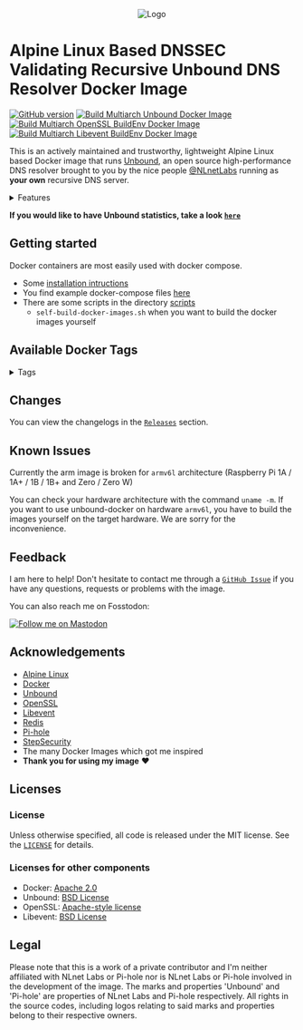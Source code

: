 <p align="center">
    <img src="https://repository-images.githubusercontent.com/440215882/b79c7ae3-c3d4-4a6a-a1d7-d27fa626754b" alt="Logo">
</p>

# Alpine Linux Based DNSSEC Validating Recursive Unbound DNS Resolver Docker Image

[![GitHub version](https://img.shields.io/github/v/release/madnuttah/unbound-docker?include_prereleases&style=flat-square)](https://github.com/madnuttah/unbound-docker/releases)
[![Build Multiarch Unbound Docker Image](https://img.shields.io/github/actions/workflow/status/madnuttah/unbound-docker/build-unbound.yaml?branch=main&label=Unbound%20build%20status&style=flat-square)](https://github.com/madnuttah/unbound-docker/actions/workflows/build-unbound.yaml)
[![Build Multiarch OpenSSL BuildEnv Docker Image](https://img.shields.io/github/actions/workflow/status/madnuttah/unbound-docker/build-openssl-buildenv.yaml?branch=main&label=OpenSSL%20build%20status&style=flat-square)](https://github.com/madnuttah/unbound-docker/actions/workflows/build-openssl-buildenv.yaml)
[![Build Multiarch Libevent BuildEnv Docker Image](https://img.shields.io/github/actions/workflow/status/madnuttah/unbound-docker/build-libevent-buildenv.yaml?branch=main&label=Libevent%20build%20status&style=flat-square)](https://github.com/madnuttah/unbound-docker/actions/workflows/build-libevent-buildenv.yaml)

This is an actively maintained and trustworthy, lightweight Alpine Linux based Docker image that runs [Unbound](https://unbound.net), an open source high-performance DNS resolver brought to you by the nice people [@NLnetLabs](https://github.com/NLnetLabs) running as **your own** recursive DNS server.

<details> 
    
  <summary>Features</summary><br>
    
| Feature                                  | Supported          |
| ---------------------------------------- | ------------------ |
| chroot                                   | :white_check_mark: |
| Unprivileged user                        | :white_check_mark: |
| Libevent                                 | :white_check_mark: |
| DNSSEC                                   | :white_check_mark: |
| DNSCrypt                                 | :white_check_mark: |
| DNSTap                                   | :white_check_mark: |
| DNS64                                    | :white_check_mark: |
| Draft-0x20 (caps-for-id: yes)            | :white_check_mark: |    
| DNS over HTTPS                           | :white_check_mark: |
| DNS over TLS                             | :white_check_mark: |
| QName Minimization                       | :white_check_mark: |
| Auth. zones with local copy of root zone | :white_check_mark: |
| Aggressive use of DNSSEC-Validated Cache | :white_check_mark: |
| Response Policy Zones                    | :white_check_mark: |
| Redis                                    | :white_check_mark: |
| Python                                   | :x:                |
| EDNS Client Subnet                       | :x:                |
    
</details>

**If you would like to have Unbound statistics, take a look [`here`](https://github.com/madnuttah/unbound-docker-stats)**

## Getting started

Docker containers are most easily used with docker compose.

 - Some [installation intructions](./doc/DETAILS.md)
 - You find example docker-compose files [here](./unbound/examples)
 - There are some scripts in the directory [scripts](./scripts)
    - `self-build-docker-images.sh` when you want to build the docker images yourself

## Available Docker Tags

<details> 
    
  <summary>Tags</summary><br>  

   - [1.19.0-3 (latest)](https://hub.docker.com/r/madnuttah/unbound/tags)
   - [1.19.0-2](https://hub.docker.com/r/madnuttah/unbound/tags)
   - [1.19.0-1](https://hub.docker.com/r/madnuttah/unbound/tags)
   - [1.19.0](https://hub.docker.com/r/madnuttah/unbound/tags)
   - [1.19.0rc1 (Pre-release)](https://hub.docker.com/r/madnuttah/unbound/tags)
   - [1.18.0-3](https://hub.docker.com/r/madnuttah/unbound/tags)
   - [1.18.0-2](https://hub.docker.com/r/madnuttah/unbound/tags)
   - [1.18.0-1](https://hub.docker.com/r/madnuttah/unbound/tags)
   - [1.18.0](https://hub.docker.com/r/madnuttah/unbound/tags)
   - [1.18.0rc1 (Pre-release)](https://hub.docker.com/r/madnuttah/unbound/tags)  
   - [1.17.1-7](https://hub.docker.com/r/madnuttah/unbound/tags)
   - [1.17.1-6](https://hub.docker.com/r/madnuttah/unbound/tags)
   - [1.17.1-5](https://hub.docker.com/r/madnuttah/unbound/tags)
   - [1.17.1-4](https://hub.docker.com/r/madnuttah/unbound/tags)  
   - [1.17.1-3](https://hub.docker.com/r/madnuttah/unbound/tags)  
   - [1.17.1-2](https://hub.docker.com/r/madnuttah/unbound/tags)  
   - [1.17.1-1](https://hub.docker.com/r/madnuttah/unbound/tags)  
   - [1.17.1](https://hub.docker.com/r/madnuttah/unbound/tags)
   - [1.17.1rc2 (Pre-release)](https://hub.docker.com/r/madnuttah/unbound/tags)
   - [1.17.1rc1 (Pre-release)](https://hub.docker.com/r/madnuttah/unbound/tags) 
   - [1.17.0-5](https://hub.docker.com/r/madnuttah/unbound/tags) 
   - [1.17.0-4](https://hub.docker.com/r/madnuttah/unbound/tags) 
   - [1.17.0-3](https://hub.docker.com/r/madnuttah/unbound/tags) 
   - [1.17.0-2](https://hub.docker.com/r/madnuttah/unbound/tags) 
   - [1.17.0-1](https://hub.docker.com/r/madnuttah/unbound/tags) 
   - [1.17.0](https://hub.docker.com/r/madnuttah/unbound/tags) 
   - [1.16.3-1](https://hub.docker.com/r/madnuttah/unbound/tags) 
   - [1.17.0rc1 (Pre-release)](https://hub.docker.com/r/madnuttah/unbound/tags)  
   - [1.16.3](https://hub.docker.com/r/madnuttah/unbound/tags)  
   - [1.16.2-1](https://hub.docker.com/r/madnuttah/unbound/tags)  
   - [1.16.2](https://hub.docker.com/r/madnuttah/unbound/tags)
   - [1.16.1-1](https://hub.docker.com/r/madnuttah/unbound/tags)
   - [1.16.1](https://hub.docker.com/r/madnuttah/unbound/tags)
   - [1.16.1rc1-1 (Pre-release)](https://hub.docker.com/r/madnuttah/unbound/tags)
   - [1.16.1rc1 (Pre-release)](https://hub.docker.com/r/madnuttah/unbound/tags)
   - [1.16.0-2](https://hub.docker.com/r/madnuttah/unbound/tags)
   - [1.16.0-1](https://hub.docker.com/r/madnuttah/unbound/tags)
   - [1.16.0](https://hub.docker.com/r/madnuttah/unbound/tags)
   - [1.16.0rc1 (Pre-release)](https://hub.docker.com/r/madnuttah/unbound/tags)    
   - [1.15.0-7](https://hub.docker.com/r/madnuttah/unbound/tags)
   - [1.15.0-6](https://hub.docker.com/r/madnuttah/unbound/tags)
   - [1.15.0-5](https://hub.docker.com/r/madnuttah/unbound/tags)
   - [1.15.0-4](https://hub.docker.com/r/madnuttah/unbound/tags)
   - [1.15.0-3](https://hub.docker.com/r/madnuttah/unbound/tags)
   - [1.15.0-2](https://hub.docker.com/r/madnuttah/unbound/tags)
   - [1.15.0-1](https://hub.docker.com/r/madnuttah/unbound/tags)
   - [1.15.0](https://hub.docker.com/r/madnuttah/unbound/tags)
   - [1.15.0rc1 (Pre-release)](https://hub.docker.com/r/madnuttah/unbound/tags)
   - [1.14.0](https://hub.docker.com/r/madnuttah/unbound/tags)
    
</details>
    
## Changes
    
You can view the changelogs in the [`Releases`](https://github.com/madnuttah/unbound-docker/releases) section.

## Known Issues

Currently the arm image is broken for `armv6l` architecture (Raspberry Pi 1A / 1A+ / 1B / 1B+ and Zero / Zero W)

You can check your hardware architecture with the command `uname -m`. If you want to use unbound-docker on hardware `armv6l`, you have to build the images yourself on the target hardware. We are sorry for the inconvenience.

## Feedback

I am here to help! Don't hesitate to contact me through a [`GitHub Issue`](https://github.com/madnuttah/unbound-docker/issues) if you have any questions, requests or problems with the image. 

You can also reach me on Fosstodon: 

[![Follow me on Mastodon](https://img.shields.io/mastodon/follow/107779375129112763?domain=https%3A%2F%2Ffosstodon.org%2F&style=social)](https://fosstodon.org/@madnuttah)

## Acknowledgements

- [Alpine Linux](https://www.alpinelinux.org/)
- [Docker](https://www.docker.com/)
- [Unbound](https://unbound.net/)
- [OpenSSL](https://www.openssl.org/)
- [Libevent](https://libevent.org/)
- [Redis](https://redis.io/)
- [Pi-hole](https://pi-hole.net/)
- [StepSecurity](https://www.stepsecurity.io/)
- The many Docker Images which got me inspired
- **Thank you for using my image** ❤️

## Licenses

### License

Unless otherwise specified, all code is released under the MIT license.
See the [`LICENSE`](https://github.com/madnuttah/unbound-docker/blob/main/LICENSE) for details.

### Licenses for other components

- Docker: [Apache 2.0](https://github.com/docker/docker/blob/master/LICENSE)
- Unbound: [BSD License](https://unbound.nlnetlabs.nl/svn/trunk/LICENSE)
- OpenSSL: [Apache-style license](https://www.openssl.org/source/license.html)
- Libevent: [BSD License](https://libevent.org/LICENSE.txt)

## Legal

Please note that this is a work of a private contributor and I'm neither affiliated with NLnet Labs or Pi-hole nor is NLnet Labs or Pi-hole involved in the development of the image. The marks and properties 'Unbound' and 'Pi-hole' are properties of NLnet Labs and Pi-hole respectively. All rights in the source codes, including logos relating to said marks and properties belong to their respective owners.
